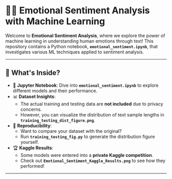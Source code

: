 # 🧠✨ Emotional Sentiment Analysis with Machine Learning  

Welcome to **Emotional Sentiment Analysis**, where we explore the power of machine learning in understanding human emotions through text! This repository contains a Python notebook, **`emotional_sentiment.ipynb`**, that investigates various ML techniques applied to sentiment analysis.  

---

## 🚀 What's Inside?  

- 📜 **Jupyter Notebook**: Dive into **`emotional_sentiment.ipynb`** to explore different models and their performance.  
- 📊 **Dataset Insights**:  
  - The actual training and testing data are **not included** due to privacy concerns.  
  - However, you can visualize the distribution of text sample lengths in **`training_testing_dist_figure.png`**.  
- 🔄 **Reproducibility**:  
  - Want to compare your dataset with the original?  
  - Run **`training_testing_fig.py`** to generate the distribution figure yourself.  
- 🏆 **Kaggle Results**:  
  - Some models were entered into a **private Kaggle competition**.  
  - Check out **`Emotional_Sentiment_Kaggle_Results.png`** to see how they performed!  

---




   
